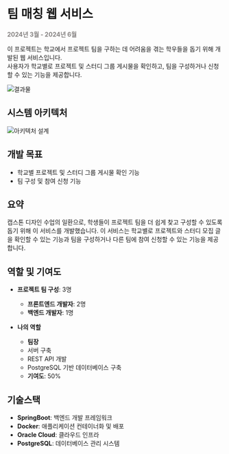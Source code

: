 # 팀 매칭 웹 서비스
<span style="color: #868382">**2024년 3월 - 2024년 6월**</span>

이 프로젝트는 학교에서 프로젝트 팀을 구하는 데 어려움을 겪는 학우들을 돕기 위해 개발된 웹 서비스입니다. <br>
사용자가 학교별로 프로젝트 및 스터디 그룹 게시물을 확인하고, 팀을 구성하거나 신청할 수 있는 기능을 제공합니다.

![결과물](https://github.com/user-attachments/assets/4222bc48-9a9d-44aa-abff-d59795daa7f3)

## 시스템 아키텍처

![아키텍처 설계](https://github.com/user-attachments/assets/67d655e7-6815-4dde-8edf-185227f93478)

## 개발 목표

- 학교별 프로젝트 및 스터디 그룹 게시물 확인 기능
- 팀 구성 및 참여 신청 기능

## 요약

캡스톤 디자인 수업의 일환으로, 학생들이 프로젝트 팀을 더 쉽게 찾고 구성할 수 있도록 돕기 위해 이 서비스를 개발했습니다. 이 서비스는 학교별로 프로젝트와 스터디 모집 글을 확인할 수 있는 기능과 팀을 구성하거나 다른 팀에 참여 신청할 수 있는 기능을 제공합니다.

## 역할 및 기여도

* **프로젝트 팀 구성**: 3명

  * **프론트엔드 개발자**: 2명
  * **백엔드 개발자**: 1명
* **나의 역할**
  * **팀장**
  * 서버 구축
  * REST API 개발
  * PostgreSQL 기반 데이터베이스 구축
  * **기여도**: 50%

## 기술스택

- **SpringBoot**: 백엔드 개발 프레임워크
- **Docker**: 애플리케이션 컨테이너화 및 배포
- **Oracle Cloud**: 클라우드 인프라
- **PostgreSQL**: 데이터베이스 관리 시스템

